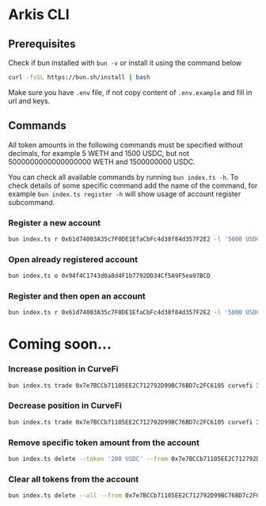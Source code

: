 # Arkis CLI

## Prerequisites

Check if bun installed with `bun -v` or install it using the command below
```sh
curl -fsSL https://bun.sh/install | bash
```
Make sure you have `.env` file, if not copy content of `.env.example` and fill in url and keys.

## Commands

All token amounts in the following commands must be specified without decimals, for example 5 WETH and 1500 USDC, but not 5000000000000000000 WETH and 1500000000 USDC.

You can check all available commands by running `bun index.ts -h`. To check details of some specific command add the name of the command, for example `bun index.ts register -h` will show usage of account register subcommand.

### Register a new account
```sh
bun index.ts r 0x61d74003A35c7F0DE1EfaCbFc4d38f84d357F2E2 -l '5000 USDC' -c '3 WETH' '500 DAI'
```

### Open already registered account
```sh
bun index.ts o 0x94f4C1743d0a8d4F1b7792DD34Cf5A9F5ea97BCD
```

### Register and then open an account
```sh
bun index.ts r 0x61d74003A35c7F0DE1EfaCbFc4d38f84d357F2E2 -l '5000 USDC' -c '3 WETH' -o
```

# Coming soon...

### Increase position in CurveFi
```sh
bun index.ts trade 0x7e7BCCb71105EE2C712792D99BC76BD7c2FC6105 curvefi 3pool --add '5000 USDC' '1000 DAI' --mint
```

### Decrease position in CurveFi
```sh
bun index.ts trade 0x7e7BCCb71105EE2C712792D99BC76BD7c2FC6105 curvefi 3pool --remove '5000 USDC' '1000 DAI'
```

### Remove specific token amount from the account
```sh
bun index.ts delete --token '200 USDC' --from 0x7e7BCCb71105EE2C712792D99BC76BD7c2FC6105
```

### Clear all tokens from the account
```sh
bun index.ts delete --all --from 0x7e7BCCb71105EE2C712792D99BC76BD7c2FC6105
```
